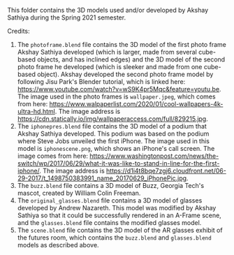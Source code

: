 This folder contains the 3D models used and/or developed by Akshay Sathiya during the Spring 2021 semester. 

Credits: 
1. The `photoframe.blend` file contains the 3D model of the first photo frame Akshay Sathiya developed (which is larger, made from several cube-based objects, and has inclined edges) and the 3D model of the second photo frame he developed (which is sleeker and made from one cube-based object). Akshay developed the second photo frame model by following Jisu Park's Blender tutorial, which is linked here: https://www.youtube.com/watch?v=wS9K4pr5Mqc&feature=youtu.be. The image used in the photo frames is `wallpaper.jpeg`, which comes from here: https://www.walpaperlist.com/2020/01/cool-wallpapers-4k-ultra-hd.html. The image address is https://cdn.statically.io/img/wallpaperaccess.com/full/829215.jpg. 
2. The `iphonepres.blend` file contains the 3D model of a podium that Akshay Sathiya developed. This podium was based on the podium where Steve Jobs unveiled the first iPhone. The image used in this model is `iphonescene.png`, which shows an iPhone's call screen. The image comes from here: https://www.washingtonpost.com/news/the-switch/wp/2017/06/29/what-it-was-like-to-stand-in-line-for-the-first-iphone/. The image address is https://d1i4t8bqe7zgj6.cloudfront.net/06-29-2017/t_1498750383991_name_20170629_iPhonePic.jpg.  
3. The `buzz.blend` file contains a 3D model of Buzz, Georgia Tech's mascot, created by William Colin Freeman. 
4. The `original_glasses.blend` file contains a 3D model of glasses developed by Andrew Nazareth. This model was modified by Akshay Sathiya so that it could be successfully rendered in an A-Frame scene, and the `glasses.blend` file contains the modified glasses model. 
5. The `scene.blend` file contains the 3D model of the AR glasses exhibit of the futures room, which contains the `buzz.blend` and `glasses.blend` models as described above. 

